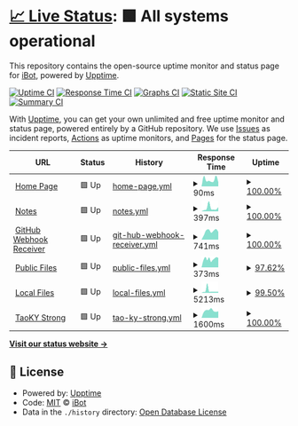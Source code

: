 # [📈 Live Status](https://status.ibugone.com): <!--live status--> **🟩 All systems operational**

This repository contains the open-source uptime monitor and status page for [iBot](https://ibugone.com/), powered by [Upptime](https://github.com/upptime/upptime).

[![Uptime CI](https://github.com/iBug-Bot/status/workflows/Uptime%20CI/badge.svg)](https://github.com/iBug-Bot/status/actions?query=workflow%3A%22Uptime+CI%22)
[![Response Time CI](https://github.com/iBug-Bot/status/workflows/Response%20Time%20CI/badge.svg)](https://github.com/iBug-Bot/status/actions?query=workflow%3A%22Response+Time+CI%22)
[![Graphs CI](https://github.com/iBug-Bot/status/workflows/Graphs%20CI/badge.svg)](https://github.com/iBug-Bot/status/actions?query=workflow%3A%22Graphs+CI%22)
[![Static Site CI](https://github.com/iBug-Bot/status/workflows/Static%20Site%20CI/badge.svg)](https://github.com/iBug-Bot/status/actions?query=workflow%3A%22Static+Site+CI%22)
[![Summary CI](https://github.com/iBug-Bot/status/workflows/Summary%20CI/badge.svg)](https://github.com/iBug-Bot/status/actions?query=workflow%3A%22Summary+CI%22)

With [Upptime](https://upptime.js.org), you can get your own unlimited and free uptime monitor and status page, powered entirely by a GitHub repository. We use [Issues](https://github.com/iBug-Bot/status/issues) as incident reports, [Actions](https://github.com/iBug-Bot/status/actions) as uptime monitors, and [Pages](https://status.ibugone.com) for the status page.

<!--start: status pages-->
<!-- This summary is generated by Upptime (https://github.com/upptime/upptime) -->
<!-- Do not edit this manually, your changes will be overwritten -->
<!-- prettier-ignore -->
| URL | Status | History | Response Time | Uptime |
| --- | ------ | ------- | ------------- | ------ |
| <img alt="" src="https://favicons.githubusercontent.com/ibug.io" height="13"> [Home Page](https://ibug.io/) | 🟩 Up | [home-page.yml](https://github.com/iBug-Bot/status/commits/HEAD/history/home-page.yml) | <details><summary><img alt="Response time graph" src="./graphs/home-page/response-time-week.png" height="20"> 90ms</summary><br><a href="https://status.ibugone.com/history/home-page"><img alt="Response time 128" src="https://img.shields.io/endpoint?url=https%3A%2F%2Fraw.githubusercontent.com%2FiBug-Bot%2Fstatus%2FHEAD%2Fapi%2Fhome-page%2Fresponse-time.json"></a><br><a href="https://status.ibugone.com/history/home-page"><img alt="24-hour response time 58" src="https://img.shields.io/endpoint?url=https%3A%2F%2Fraw.githubusercontent.com%2FiBug-Bot%2Fstatus%2FHEAD%2Fapi%2Fhome-page%2Fresponse-time-day.json"></a><br><a href="https://status.ibugone.com/history/home-page"><img alt="7-day response time 90" src="https://img.shields.io/endpoint?url=https%3A%2F%2Fraw.githubusercontent.com%2FiBug-Bot%2Fstatus%2FHEAD%2Fapi%2Fhome-page%2Fresponse-time-week.json"></a><br><a href="https://status.ibugone.com/history/home-page"><img alt="30-day response time 137" src="https://img.shields.io/endpoint?url=https%3A%2F%2Fraw.githubusercontent.com%2FiBug-Bot%2Fstatus%2FHEAD%2Fapi%2Fhome-page%2Fresponse-time-month.json"></a><br><a href="https://status.ibugone.com/history/home-page"><img alt="1-year response time 128" src="https://img.shields.io/endpoint?url=https%3A%2F%2Fraw.githubusercontent.com%2FiBug-Bot%2Fstatus%2FHEAD%2Fapi%2Fhome-page%2Fresponse-time-year.json"></a></details> | <details><summary><a href="https://status.ibugone.com/history/home-page">100.00%</a></summary><a href="https://status.ibugone.com/history/home-page"><img alt="All-time uptime 100.00%" src="https://img.shields.io/endpoint?url=https%3A%2F%2Fraw.githubusercontent.com%2FiBug-Bot%2Fstatus%2FHEAD%2Fapi%2Fhome-page%2Fuptime.json"></a><br><a href="https://status.ibugone.com/history/home-page"><img alt="24-hour uptime 100.00%" src="https://img.shields.io/endpoint?url=https%3A%2F%2Fraw.githubusercontent.com%2FiBug-Bot%2Fstatus%2FHEAD%2Fapi%2Fhome-page%2Fuptime-day.json"></a><br><a href="https://status.ibugone.com/history/home-page"><img alt="7-day uptime 100.00%" src="https://img.shields.io/endpoint?url=https%3A%2F%2Fraw.githubusercontent.com%2FiBug-Bot%2Fstatus%2FHEAD%2Fapi%2Fhome-page%2Fuptime-week.json"></a><br><a href="https://status.ibugone.com/history/home-page"><img alt="30-day uptime 100.00%" src="https://img.shields.io/endpoint?url=https%3A%2F%2Fraw.githubusercontent.com%2FiBug-Bot%2Fstatus%2FHEAD%2Fapi%2Fhome-page%2Fuptime-month.json"></a><br><a href="https://status.ibugone.com/history/home-page"><img alt="1-year uptime 100.00%" src="https://img.shields.io/endpoint?url=https%3A%2F%2Fraw.githubusercontent.com%2FiBug-Bot%2Fstatus%2FHEAD%2Fapi%2Fhome-page%2Fuptime-year.json"></a></details>
| <img alt="" src="https://favicons.githubusercontent.com/notes.ibug.io" height="13"> [Notes](https://notes.ibug.io/) | 🟩 Up | [notes.yml](https://github.com/iBug-Bot/status/commits/HEAD/history/notes.yml) | <details><summary><img alt="Response time graph" src="./graphs/notes/response-time-week.png" height="20"> 397ms</summary><br><a href="https://status.ibugone.com/history/notes"><img alt="Response time 262" src="https://img.shields.io/endpoint?url=https%3A%2F%2Fraw.githubusercontent.com%2FiBug-Bot%2Fstatus%2FHEAD%2Fapi%2Fnotes%2Fresponse-time.json"></a><br><a href="https://status.ibugone.com/history/notes"><img alt="24-hour response time 504" src="https://img.shields.io/endpoint?url=https%3A%2F%2Fraw.githubusercontent.com%2FiBug-Bot%2Fstatus%2FHEAD%2Fapi%2Fnotes%2Fresponse-time-day.json"></a><br><a href="https://status.ibugone.com/history/notes"><img alt="7-day response time 397" src="https://img.shields.io/endpoint?url=https%3A%2F%2Fraw.githubusercontent.com%2FiBug-Bot%2Fstatus%2FHEAD%2Fapi%2Fnotes%2Fresponse-time-week.json"></a><br><a href="https://status.ibugone.com/history/notes"><img alt="30-day response time 275" src="https://img.shields.io/endpoint?url=https%3A%2F%2Fraw.githubusercontent.com%2FiBug-Bot%2Fstatus%2FHEAD%2Fapi%2Fnotes%2Fresponse-time-month.json"></a><br><a href="https://status.ibugone.com/history/notes"><img alt="1-year response time 262" src="https://img.shields.io/endpoint?url=https%3A%2F%2Fraw.githubusercontent.com%2FiBug-Bot%2Fstatus%2FHEAD%2Fapi%2Fnotes%2Fresponse-time-year.json"></a></details> | <details><summary><a href="https://status.ibugone.com/history/notes">100.00%</a></summary><a href="https://status.ibugone.com/history/notes"><img alt="All-time uptime 100.00%" src="https://img.shields.io/endpoint?url=https%3A%2F%2Fraw.githubusercontent.com%2FiBug-Bot%2Fstatus%2FHEAD%2Fapi%2Fnotes%2Fuptime.json"></a><br><a href="https://status.ibugone.com/history/notes"><img alt="24-hour uptime 100.00%" src="https://img.shields.io/endpoint?url=https%3A%2F%2Fraw.githubusercontent.com%2FiBug-Bot%2Fstatus%2FHEAD%2Fapi%2Fnotes%2Fuptime-day.json"></a><br><a href="https://status.ibugone.com/history/notes"><img alt="7-day uptime 100.00%" src="https://img.shields.io/endpoint?url=https%3A%2F%2Fraw.githubusercontent.com%2FiBug-Bot%2Fstatus%2FHEAD%2Fapi%2Fnotes%2Fuptime-week.json"></a><br><a href="https://status.ibugone.com/history/notes"><img alt="30-day uptime 100.00%" src="https://img.shields.io/endpoint?url=https%3A%2F%2Fraw.githubusercontent.com%2FiBug-Bot%2Fstatus%2FHEAD%2Fapi%2Fnotes%2Fuptime-month.json"></a><br><a href="https://status.ibugone.com/history/notes"><img alt="1-year uptime 100.00%" src="https://img.shields.io/endpoint?url=https%3A%2F%2Fraw.githubusercontent.com%2FiBug-Bot%2Fstatus%2FHEAD%2Fapi%2Fnotes%2Fuptime-year.json"></a></details>
| <img alt="" src="https://favicons.githubusercontent.com/api.ibugone.com" height="13"> [GitHub Webhook Receiver](https://api.ibugone.com/gh/_status) | 🟩 Up | [git-hub-webhook-receiver.yml](https://github.com/iBug-Bot/status/commits/HEAD/history/git-hub-webhook-receiver.yml) | <details><summary><img alt="Response time graph" src="./graphs/git-hub-webhook-receiver/response-time-week.png" height="20"> 741ms</summary><br><a href="https://status.ibugone.com/history/git-hub-webhook-receiver"><img alt="Response time 759" src="https://img.shields.io/endpoint?url=https%3A%2F%2Fraw.githubusercontent.com%2FiBug-Bot%2Fstatus%2FHEAD%2Fapi%2Fgit-hub-webhook-receiver%2Fresponse-time.json"></a><br><a href="https://status.ibugone.com/history/git-hub-webhook-receiver"><img alt="24-hour response time 690" src="https://img.shields.io/endpoint?url=https%3A%2F%2Fraw.githubusercontent.com%2FiBug-Bot%2Fstatus%2FHEAD%2Fapi%2Fgit-hub-webhook-receiver%2Fresponse-time-day.json"></a><br><a href="https://status.ibugone.com/history/git-hub-webhook-receiver"><img alt="7-day response time 741" src="https://img.shields.io/endpoint?url=https%3A%2F%2Fraw.githubusercontent.com%2FiBug-Bot%2Fstatus%2FHEAD%2Fapi%2Fgit-hub-webhook-receiver%2Fresponse-time-week.json"></a><br><a href="https://status.ibugone.com/history/git-hub-webhook-receiver"><img alt="30-day response time 761" src="https://img.shields.io/endpoint?url=https%3A%2F%2Fraw.githubusercontent.com%2FiBug-Bot%2Fstatus%2FHEAD%2Fapi%2Fgit-hub-webhook-receiver%2Fresponse-time-month.json"></a><br><a href="https://status.ibugone.com/history/git-hub-webhook-receiver"><img alt="1-year response time 759" src="https://img.shields.io/endpoint?url=https%3A%2F%2Fraw.githubusercontent.com%2FiBug-Bot%2Fstatus%2FHEAD%2Fapi%2Fgit-hub-webhook-receiver%2Fresponse-time-year.json"></a></details> | <details><summary><a href="https://status.ibugone.com/history/git-hub-webhook-receiver">100.00%</a></summary><a href="https://status.ibugone.com/history/git-hub-webhook-receiver"><img alt="All-time uptime 100.00%" src="https://img.shields.io/endpoint?url=https%3A%2F%2Fraw.githubusercontent.com%2FiBug-Bot%2Fstatus%2FHEAD%2Fapi%2Fgit-hub-webhook-receiver%2Fuptime.json"></a><br><a href="https://status.ibugone.com/history/git-hub-webhook-receiver"><img alt="24-hour uptime 100.00%" src="https://img.shields.io/endpoint?url=https%3A%2F%2Fraw.githubusercontent.com%2FiBug-Bot%2Fstatus%2FHEAD%2Fapi%2Fgit-hub-webhook-receiver%2Fuptime-day.json"></a><br><a href="https://status.ibugone.com/history/git-hub-webhook-receiver"><img alt="7-day uptime 100.00%" src="https://img.shields.io/endpoint?url=https%3A%2F%2Fraw.githubusercontent.com%2FiBug-Bot%2Fstatus%2FHEAD%2Fapi%2Fgit-hub-webhook-receiver%2Fuptime-week.json"></a><br><a href="https://status.ibugone.com/history/git-hub-webhook-receiver"><img alt="30-day uptime 100.00%" src="https://img.shields.io/endpoint?url=https%3A%2F%2Fraw.githubusercontent.com%2FiBug-Bot%2Fstatus%2FHEAD%2Fapi%2Fgit-hub-webhook-receiver%2Fuptime-month.json"></a><br><a href="https://status.ibugone.com/history/git-hub-webhook-receiver"><img alt="1-year uptime 100.00%" src="https://img.shields.io/endpoint?url=https%3A%2F%2Fraw.githubusercontent.com%2FiBug-Bot%2Fstatus%2FHEAD%2Fapi%2Fgit-hub-webhook-receiver%2Fuptime-year.json"></a></details>
| <img alt="" src="https://favicons.githubusercontent.com/b2.ibugone.com" height="13"> [Public Files](https://b2.ibugone.com/) | 🟩 Up | [public-files.yml](https://github.com/iBug-Bot/status/commits/HEAD/history/public-files.yml) | <details><summary><img alt="Response time graph" src="./graphs/public-files/response-time-week.png" height="20"> 373ms</summary><br><a href="https://status.ibugone.com/history/public-files"><img alt="Response time 395" src="https://img.shields.io/endpoint?url=https%3A%2F%2Fraw.githubusercontent.com%2FiBug-Bot%2Fstatus%2FHEAD%2Fapi%2Fpublic-files%2Fresponse-time.json"></a><br><a href="https://status.ibugone.com/history/public-files"><img alt="24-hour response time 418" src="https://img.shields.io/endpoint?url=https%3A%2F%2Fraw.githubusercontent.com%2FiBug-Bot%2Fstatus%2FHEAD%2Fapi%2Fpublic-files%2Fresponse-time-day.json"></a><br><a href="https://status.ibugone.com/history/public-files"><img alt="7-day response time 373" src="https://img.shields.io/endpoint?url=https%3A%2F%2Fraw.githubusercontent.com%2FiBug-Bot%2Fstatus%2FHEAD%2Fapi%2Fpublic-files%2Fresponse-time-week.json"></a><br><a href="https://status.ibugone.com/history/public-files"><img alt="30-day response time 380" src="https://img.shields.io/endpoint?url=https%3A%2F%2Fraw.githubusercontent.com%2FiBug-Bot%2Fstatus%2FHEAD%2Fapi%2Fpublic-files%2Fresponse-time-month.json"></a><br><a href="https://status.ibugone.com/history/public-files"><img alt="1-year response time 395" src="https://img.shields.io/endpoint?url=https%3A%2F%2Fraw.githubusercontent.com%2FiBug-Bot%2Fstatus%2FHEAD%2Fapi%2Fpublic-files%2Fresponse-time-year.json"></a></details> | <details><summary><a href="https://status.ibugone.com/history/public-files">97.62%</a></summary><a href="https://status.ibugone.com/history/public-files"><img alt="All-time uptime 99.82%" src="https://img.shields.io/endpoint?url=https%3A%2F%2Fraw.githubusercontent.com%2FiBug-Bot%2Fstatus%2FHEAD%2Fapi%2Fpublic-files%2Fuptime.json"></a><br><a href="https://status.ibugone.com/history/public-files"><img alt="24-hour uptime 100.00%" src="https://img.shields.io/endpoint?url=https%3A%2F%2Fraw.githubusercontent.com%2FiBug-Bot%2Fstatus%2FHEAD%2Fapi%2Fpublic-files%2Fuptime-day.json"></a><br><a href="https://status.ibugone.com/history/public-files"><img alt="7-day uptime 97.62%" src="https://img.shields.io/endpoint?url=https%3A%2F%2Fraw.githubusercontent.com%2FiBug-Bot%2Fstatus%2FHEAD%2Fapi%2Fpublic-files%2Fuptime-week.json"></a><br><a href="https://status.ibugone.com/history/public-files"><img alt="30-day uptime 99.45%" src="https://img.shields.io/endpoint?url=https%3A%2F%2Fraw.githubusercontent.com%2FiBug-Bot%2Fstatus%2FHEAD%2Fapi%2Fpublic-files%2Fuptime-month.json"></a><br><a href="https://status.ibugone.com/history/public-files"><img alt="1-year uptime 99.82%" src="https://img.shields.io/endpoint?url=https%3A%2F%2Fraw.githubusercontent.com%2FiBug-Bot%2Fstatus%2FHEAD%2Fapi%2Fpublic-files%2Fuptime-year.json"></a></details>
| <img alt="" src="https://favicons.githubusercontent.com/ustc-files.ibugone.com" height="13"> [Local Files](https://ustc-files.ibugone.com/) | 🟩 Up | [local-files.yml](https://github.com/iBug-Bot/status/commits/HEAD/history/local-files.yml) | <details><summary><img alt="Response time graph" src="./graphs/local-files/response-time-week.png" height="20"> 5213ms</summary><br><a href="https://status.ibugone.com/history/local-files"><img alt="Response time 3215" src="https://img.shields.io/endpoint?url=https%3A%2F%2Fraw.githubusercontent.com%2FiBug-Bot%2Fstatus%2FHEAD%2Fapi%2Flocal-files%2Fresponse-time.json"></a><br><a href="https://status.ibugone.com/history/local-files"><img alt="24-hour response time 2900" src="https://img.shields.io/endpoint?url=https%3A%2F%2Fraw.githubusercontent.com%2FiBug-Bot%2Fstatus%2FHEAD%2Fapi%2Flocal-files%2Fresponse-time-day.json"></a><br><a href="https://status.ibugone.com/history/local-files"><img alt="7-day response time 5213" src="https://img.shields.io/endpoint?url=https%3A%2F%2Fraw.githubusercontent.com%2FiBug-Bot%2Fstatus%2FHEAD%2Fapi%2Flocal-files%2Fresponse-time-week.json"></a><br><a href="https://status.ibugone.com/history/local-files"><img alt="30-day response time 3746" src="https://img.shields.io/endpoint?url=https%3A%2F%2Fraw.githubusercontent.com%2FiBug-Bot%2Fstatus%2FHEAD%2Fapi%2Flocal-files%2Fresponse-time-month.json"></a><br><a href="https://status.ibugone.com/history/local-files"><img alt="1-year response time 3215" src="https://img.shields.io/endpoint?url=https%3A%2F%2Fraw.githubusercontent.com%2FiBug-Bot%2Fstatus%2FHEAD%2Fapi%2Flocal-files%2Fresponse-time-year.json"></a></details> | <details><summary><a href="https://status.ibugone.com/history/local-files">99.50%</a></summary><a href="https://status.ibugone.com/history/local-files"><img alt="All-time uptime 99.43%" src="https://img.shields.io/endpoint?url=https%3A%2F%2Fraw.githubusercontent.com%2FiBug-Bot%2Fstatus%2FHEAD%2Fapi%2Flocal-files%2Fuptime.json"></a><br><a href="https://status.ibugone.com/history/local-files"><img alt="24-hour uptime 96.51%" src="https://img.shields.io/endpoint?url=https%3A%2F%2Fraw.githubusercontent.com%2FiBug-Bot%2Fstatus%2FHEAD%2Fapi%2Flocal-files%2Fuptime-day.json"></a><br><a href="https://status.ibugone.com/history/local-files"><img alt="7-day uptime 99.50%" src="https://img.shields.io/endpoint?url=https%3A%2F%2Fraw.githubusercontent.com%2FiBug-Bot%2Fstatus%2FHEAD%2Fapi%2Flocal-files%2Fuptime-week.json"></a><br><a href="https://status.ibugone.com/history/local-files"><img alt="30-day uptime 99.36%" src="https://img.shields.io/endpoint?url=https%3A%2F%2Fraw.githubusercontent.com%2FiBug-Bot%2Fstatus%2FHEAD%2Fapi%2Flocal-files%2Fuptime-month.json"></a><br><a href="https://status.ibugone.com/history/local-files"><img alt="1-year uptime 99.43%" src="https://img.shields.io/endpoint?url=https%3A%2F%2Fraw.githubusercontent.com%2FiBug-Bot%2Fstatus%2FHEAD%2Fapi%2Flocal-files%2Fuptime-year.json"></a></details>
| <img alt="" src="https://favicons.githubusercontent.com/taokystrong.com" height="13"> [TaoKY Strong](https://taokystrong.com/) | 🟩 Up | [tao-ky-strong.yml](https://github.com/iBug-Bot/status/commits/HEAD/history/tao-ky-strong.yml) | <details><summary><img alt="Response time graph" src="./graphs/tao-ky-strong/response-time-week.png" height="20"> 1600ms</summary><br><a href="https://status.ibugone.com/history/tao-ky-strong"><img alt="Response time 1553" src="https://img.shields.io/endpoint?url=https%3A%2F%2Fraw.githubusercontent.com%2FiBug-Bot%2Fstatus%2FHEAD%2Fapi%2Ftao-ky-strong%2Fresponse-time.json"></a><br><a href="https://status.ibugone.com/history/tao-ky-strong"><img alt="24-hour response time 1453" src="https://img.shields.io/endpoint?url=https%3A%2F%2Fraw.githubusercontent.com%2FiBug-Bot%2Fstatus%2FHEAD%2Fapi%2Ftao-ky-strong%2Fresponse-time-day.json"></a><br><a href="https://status.ibugone.com/history/tao-ky-strong"><img alt="7-day response time 1600" src="https://img.shields.io/endpoint?url=https%3A%2F%2Fraw.githubusercontent.com%2FiBug-Bot%2Fstatus%2FHEAD%2Fapi%2Ftao-ky-strong%2Fresponse-time-week.json"></a><br><a href="https://status.ibugone.com/history/tao-ky-strong"><img alt="30-day response time 1554" src="https://img.shields.io/endpoint?url=https%3A%2F%2Fraw.githubusercontent.com%2FiBug-Bot%2Fstatus%2FHEAD%2Fapi%2Ftao-ky-strong%2Fresponse-time-month.json"></a><br><a href="https://status.ibugone.com/history/tao-ky-strong"><img alt="1-year response time 1553" src="https://img.shields.io/endpoint?url=https%3A%2F%2Fraw.githubusercontent.com%2FiBug-Bot%2Fstatus%2FHEAD%2Fapi%2Ftao-ky-strong%2Fresponse-time-year.json"></a></details> | <details><summary><a href="https://status.ibugone.com/history/tao-ky-strong">100.00%</a></summary><a href="https://status.ibugone.com/history/tao-ky-strong"><img alt="All-time uptime 95.44%" src="https://img.shields.io/endpoint?url=https%3A%2F%2Fraw.githubusercontent.com%2FiBug-Bot%2Fstatus%2FHEAD%2Fapi%2Ftao-ky-strong%2Fuptime.json"></a><br><a href="https://status.ibugone.com/history/tao-ky-strong"><img alt="24-hour uptime 100.00%" src="https://img.shields.io/endpoint?url=https%3A%2F%2Fraw.githubusercontent.com%2FiBug-Bot%2Fstatus%2FHEAD%2Fapi%2Ftao-ky-strong%2Fuptime-day.json"></a><br><a href="https://status.ibugone.com/history/tao-ky-strong"><img alt="7-day uptime 100.00%" src="https://img.shields.io/endpoint?url=https%3A%2F%2Fraw.githubusercontent.com%2FiBug-Bot%2Fstatus%2FHEAD%2Fapi%2Ftao-ky-strong%2Fuptime-week.json"></a><br><a href="https://status.ibugone.com/history/tao-ky-strong"><img alt="30-day uptime 99.60%" src="https://img.shields.io/endpoint?url=https%3A%2F%2Fraw.githubusercontent.com%2FiBug-Bot%2Fstatus%2FHEAD%2Fapi%2Ftao-ky-strong%2Fuptime-month.json"></a><br><a href="https://status.ibugone.com/history/tao-ky-strong"><img alt="1-year uptime 95.44%" src="https://img.shields.io/endpoint?url=https%3A%2F%2Fraw.githubusercontent.com%2FiBug-Bot%2Fstatus%2FHEAD%2Fapi%2Ftao-ky-strong%2Fuptime-year.json"></a></details>

<!--end: status pages-->

[**Visit our status website →**](https://status.ibugone.com)

## 📄 License

- Powered by: [Upptime](https://github.com/upptime/upptime)
- Code: [MIT](./LICENSE) © [iBot](https://ibugone.com/)
- Data in the `./history` directory: [Open Database License](https://opendatacommons.org/licenses/odbl/1-0/)
